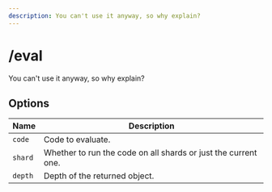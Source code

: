 ```yaml
---
description: You can't use it anyway, so why explain?
---
```


# /eval

You can't use it anyway, so why explain?

## Options

| Name | Description |
|------|-------------|
| `code` | Code to evaluate. |
| `shard` | Whether to run the code on all shards or just the current one. |
| `depth` | Depth of the returned object. |

